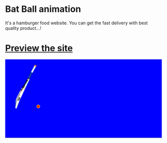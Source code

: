 # Bat Ball animation
It's a hamburger food website. You can get the fast delivery with best quality product...!

# [Preview the site](https://alsiam.github.io/web-design-lab/bat-ball)

![image info](../assets/images/bat-ball.png)